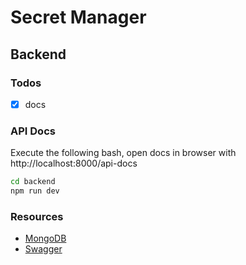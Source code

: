 # Secret Manager

## Backend

### Todos

- [x] docs

### API Docs

Execute the following bash, open docs in browser with http://localhost:8000/api-docs

```bash
cd backend
npm run dev
```

### Resources

- [MongoDB](https://www.mongodb.com/)
- [Swagger](https://swagger.io/)

